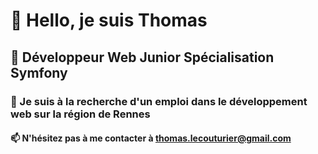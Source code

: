 # 👋 Hello, je suis Thomas
## 👀 Développeur Web Junior Spécialisation Symfony
### 💞️ Je suis à la recherche d'un emploi dans le développement web sur la région de Rennes
#### 📫 N'hésitez pas à me contacter à thomas.lecouturier@gmail.com

<!---
![Cover](https://github.com/thomas446/thomas446/blob/main/img/cover.jpg)

thomas446/thomas446 is a ✨ special ✨ repository because its `README.md` (this file) appears on your GitHub profile.
You can click the Preview link to take a look at your changes.
--->
